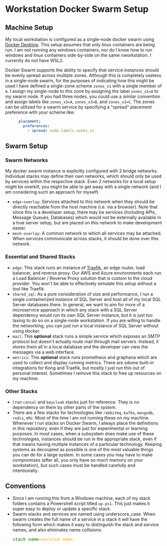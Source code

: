 # Workstation Docker Swarm Setup

## Machine Setup

My local workstation is configured as a single-node docker swarm using [Docker Desktop](https://docs.docker.com/docker-for-windows/install/). This setup assumes that only linux containers are being run. I am not running any windows containers, nor do I know how to run windows and linux containers side-by-side on the same nworkstation. I currently do not have WSL2.

Docker Swarm supports the ability to specify that service instances should be evenly spread across multiple zones. Although this is completely useless in a single-node swarm, for the purposes of indicating how this might be used I have defined a single-zone scheme `zones_x1` with a single member of `A`. I assign my single-node to this zone by assigning the label `zones_x1=A` to my swarm node. If you had three nodes, you could use a similar convention and assign labels like `zones_x3=A`, `zones_x3=B`, and `zones_x3=C`. The zones can be utilized for a swarm service by specifying a "spread" placement preference with your scheme like:
```yaml
      placement:
        preferences:
          - spread: node.labels.zones_x1
```

## Swarm Setup

### Swarm Networks
My docker swarm instance is explicitly configured with 2 bridge networks. Individual stacks may define their own networks, which should only be used by services within the respective stack. Even 2 networks for a local setup might be overkill, you might be able to get away with a single network (and I am considering such an approach for myself)

  - `edge-overlay`: Services attached to this network when they should be directly reachable from the host machine (i.e. via a browser). Note that since this is a developer setup, there may be services (including APIs, Message Queues, Databases) which would not be externally available in a true server setup, but are placed on this network to make development easier.
  - `mesh-overlay`: A common network to which all services may be attached. When services communicate across stacks, it should be done over this network.

### Essential and Shared Stacks

  - `edge`: This stack runs an instance of [Traefik](https://docs.traefik.io/), an edge router, load balancer, and reverse proxy. Our AWS and Azure environments each run a Load Balancer / Reverse Proxy solution that is custom to the cloud provider. You won't be able to effectively simulate this setup without a tool like Traefik.
  - `shared_sql`: As a pure consideration of size and performance, I run a single
  containerized instance of SQL Server and host all of my local SQL Server databases there. In general, we want to aim for more of a microservice approach in which any stack with a SQL Server dependency would run its own SQL Server instance, but it is just too taxing to do so on a single-node workstation. If you are willing to handle the networking, you can just run a local instance of SQL Server without using docker.
  - `mail`: This **optional** stack runs a simple service which exposes an SMTP protocol but doesn't actually route mail through mail servers. Instead, it stores them all in a local database and the developer can view the messages via a web interface.
  - `metrics`: This **optional** stack runs prometheus and graphana which are used to collect and display running metrics. There are sdome built-in integrations for Kong and Traefik, but mostly I just run this out of personal interest. Sometimes I remove this stack to free up resources on my machine.

### Other Stacks

- I run `consul` and `keycloak` stacks just for reference. They is no dependency on them by other parts of the system.
- There are a few stacks for technologies like `rabbitmq`, `kafka`, `mongodb`, `redis`, etc. Most of the time I am not running these on my machine. Whenever I run stacks on Docker Swarm, I always place the definitions in this repository, even if they are just for experimental or learning purposes. In most cases, when a subsystem does make use of these technologies, instances should be run in the appropriate stack, even if that means having multiple instances of a particular technology. Keeping systems as decoupled as possible is one of the most valuable things you can do for a large system. In some cases you may have to make compromises (after all, you only have so much memory on your workstation), but such cases must be handled carefully and intentionally.


## Conventions

  - Since I am running this from a Windows machine, each of my stack folders contains a Powershell script titled `up.ps1`. This just makes it super easy to deploy or update a specific stack.
  - Swarm stacks and services are named using underscore_case. When swarm creates the full name of a service in a stack it will have the following form which makes it easy to distinguish the stack and service names, and also eliminates name collisions: <pre><span style="color:green">stack_name</span>-<span style="color:orange">service_name</span>
